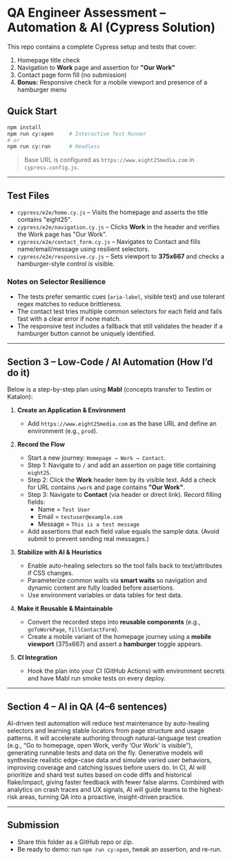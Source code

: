 # QA Engineer Assessment – Automation & AI (Cypress Solution)

This repo contains a complete Cypress setup and tests that cover:
1) Homepage title check  
2) Navigation to **Work** page and assertion for **"Our Work"**  
3) Contact page form fill (no submission)  
4) **Bonus:** Responsive check for a mobile viewport and presence of a hamburger menu

## Quick Start
```bash
npm install
npm run cy:open     # Interactive Test Runner
# or
npm run cy:run      # Headless
```

> Base URL is configured as `https://www.eight25media.com` in `cypress.config.js`.

---

## Test Files
- `cypress/e2e/home.cy.js` – Visits the homepage and asserts the title contains "eight25".  
- `cypress/e2e/navigation.cy.js` – Clicks **Work** in the header and verifies the Work page has "Our Work".  
- `cypress/e2e/contact_form.cy.js` – Navigates to Contact and fills name/email/message using resilient selectors.  
- `cypress/e2e/responsive.cy.js` – Sets viewport to **375x667** and checks a hamburger-style control is visible.

### Notes on Selector Resilience
- The tests prefer semantic cues (`aria-label`, visible text) and use tolerant regex matches to reduce brittleness.  
- The contact test tries multiple common selectors for each field and fails fast with a clear error if none match.  
- The responsive test includes a fallback that still validates the header if a hamburger button cannot be uniquely identified.

---

## Section 3 – Low-Code / AI Automation (How I’d do it)
Below is a step-by-step plan using **Mabl** (concepts transfer to Testim or Katalon):

1. **Create an Application & Environment**
   - Add `https://www.eight25media.com` as the base URL and define an environment (e.g., `prod`).

2. **Record the Flow**
   - Start a new journey: `Homepage → Work → Contact`.
   - Step 1: Navigate to `/` and add an assertion on page title containing `eight25`.
   - Step 2: Click the **Work** header item by its visible text. Add a check for URL contains `/work` and page contains **"Our Work"**.
   - Step 3: Navigate to **Contact** (via header or direct link). Record filling fields:
     - Name = `Test User`
     - Email = `testuser@example.com`
     - Message = `This is a test message`
   - Add assertions that each field value equals the sample data. (Avoid submit to prevent sending real messages.)

3. **Stabilize with AI & Heuristics**
   - Enable auto-healing selectors so the tool falls back to text/attributes if CSS changes.
   - Parameterize common waits via **smart waits** so navigation and dynamic content are fully loaded before assertions.
   - Use environment variables or data tables for test data.

4. **Make it Reusable & Maintainable**
   - Convert the recorded steps into **reusable components** (e.g., `goToWorkPage`, `fillContactForm`).
   - Create a mobile variant of the homepage journey using a **mobile viewport** (375x667) and assert a **hamburger** toggle appears.

5. **CI Integration**
   - Hook the plan into your CI (GitHub Actions) with environment secrets and have Mabl run smoke tests on every deploy.

---

## Section 4 – AI in QA (4–6 sentences)
AI-driven test automation will reduce test maintenance by auto-healing selectors and learning stable locators from page structure and usage patterns. 
It will accelerate authoring through natural-language test creation (e.g., “Go to homepage, open Work, verify ‘Our Work’ is visible”), generating runnable tests and data on the fly. 
Generative models will synthesize realistic edge-case data and simulate varied user behaviors, improving coverage and catching issues before users do. 
In CI, AI will prioritize and shard test suites based on code diffs and historical flake/impact, giving faster feedback with fewer false alarms. 
Combined with analytics on crash traces and UX signals, AI will guide teams to the highest-risk areas, turning QA into a proactive, insight-driven practice.

---

## Submission
- Share this folder as a GitHub repo or zip.
- Be ready to demo: run `npm run cy:open`, tweak an assertion, and re-run.
